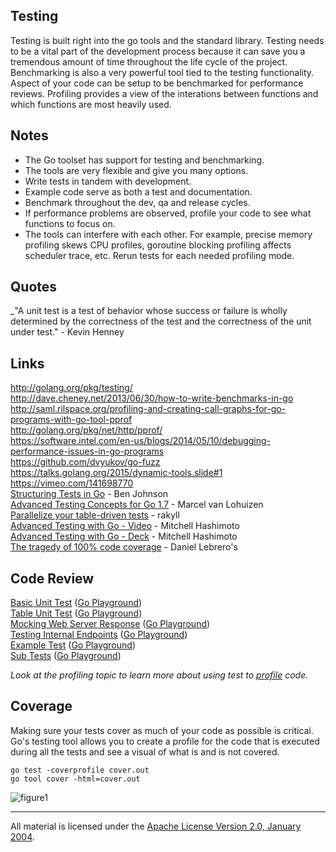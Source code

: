 ## Testing

Testing is built right into the go tools and the standard library. Testing needs to be a vital part of the development process because it can save you a tremendous amount of time throughout the life cycle of the project. Benchmarking is also a very powerful tool tied to the testing functionality. Aspect of your code can be setup to be benchmarked for performance reviews. Profiling provides a view of the interations between functions and which functions are most heavily used.

## Notes

* The Go toolset has support for testing and benchmarking.
* The tools are very flexible and give you many options.
* Write tests in tandem with development.
* Example code serve as both a test and documentation.
* Benchmark throughout the dev, qa and release cycles.
* If performance problems are observed, profile your code to see what functions to focus on.
* The tools can interfere with each other. For example, precise memory profiling skews CPU profiles, goroutine blocking profiling affects scheduler trace, etc. Rerun tests for each needed profiling mode.

## Quotes

_"A unit test is a test of behavior whose success or failure is wholly determined by the correctness of the test and the correctness of the unit under test." - Kevin Henney

## Links

http://golang.org/pkg/testing/  
http://dave.cheney.net/2013/06/30/how-to-write-benchmarks-in-go  
http://saml.rilspace.org/profiling-and-creating-call-graphs-for-go-programs-with-go-tool-pprof  
http://golang.org/pkg/net/http/pprof/  
https://software.intel.com/en-us/blogs/2014/05/10/debugging-performance-issues-in-go-programs  
https://github.com/dvyukov/go-fuzz  
https://talks.golang.org/2015/dynamic-tools.slide#1  
https://vimeo.com/141698770  
[Structuring Tests in Go](https://medium.com/@benbjohnson/structuring-tests-in-go-46ddee7a25c#.b2m3nziyb) - Ben Johnson  
[Advanced Testing Concepts for Go 1.7](https://speakerdeck.com/mpvl/advanced-testing-concepts-for-go-1-dot-7) - Marcel van Lohuizen  
[Parallelize your table-driven tests](http://golang.rakyll.org/parallelize-test-tables/) - rakyll  
[Advanced Testing with Go - Video](https://www.youtube.com/shared?ci=LARb45o5TpA) - Mitchell Hashimoto  
[Advanced Testing with Go - Deck](https://speakerdeck.com/mitchellh/advanced-testing-with-go) - Mitchell Hashimoto  
[The tragedy of 100% code coverage](http://labs.ig.com/code-coverage-100-percent-tragedy) - Daniel Lebrero's  

## Code Review

[Basic Unit Test](example1/example1_test.go) ([Go Playground](https://play.golang.org/p/Z3A3BcLJEZO))  
[Table Unit Test](example2/example2_test.go) ([Go Playground](https://play.golang.org/p/cgs48ATDaL0))  
[Mocking Web Server Response](example3/example3_test.go) ([Go Playground](https://play.golang.org/p/37Lcogkc6HZ))  
[Testing Internal Endpoints](example4/handlers/handlers_test.go) ([Go Playground](https://play.golang.org/p/x3dFn-O2ZfW))  
[Example Test](example4/handlers/handlers_example_test.go) ([Go Playground](https://play.golang.org/p/rE0DRliZH9t))  
[Sub Tests](example5/example5_test.go) ([Go Playground](https://play.golang.org/p/UqMvpL11tSx))  

_Look at the profiling topic to learn more about using test to [profile](../profiling) code._

## Coverage

Making sure your tests cover as much of your code as possible is critical. Go's testing tool allows you to create a profile for the code that is executed during all the tests and see a visual of what is and is not covered.

	go test -coverprofile cover.out
	go tool cover -html=cover.out

![figure1](testing_coverage.png)
___
All material is licensed under the [Apache License Version 2.0, January 2004](http://www.apache.org/licenses/LICENSE-2.0).
